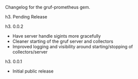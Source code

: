 Changelog for the gruf-prometheus gem.

h3. Pending Release

h3. 0.0.2

- Have server handle sigints more gracefully
- Cleaner starting of the gruf server and collectors
- Improved logging and visibility around starting/stopping of collectors/server

h3. 0.0.1

- Initial public release
